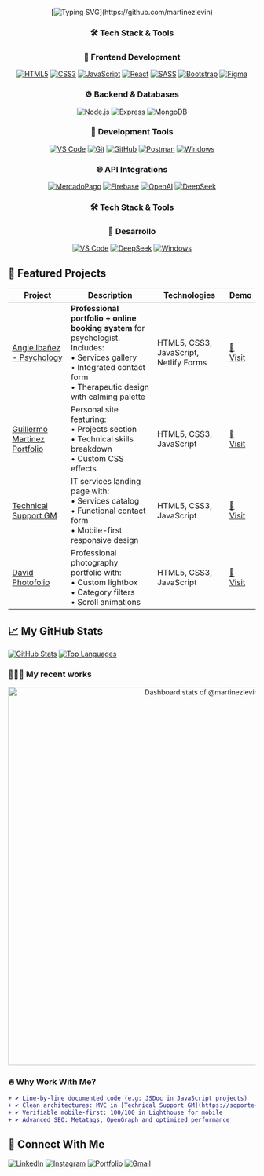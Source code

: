 <div align="center">

[![Typing SVG](https://readme-typing-svg.herokuapp.com?font=JetBrains+Mono&weight=600&size=24&duration=4000&pause=1000&color=00B1EA&width=800&height=90&lines=🚀+I'm+Guillermo+Martinez;💻+Frontend+Developer+with+Backend+Skills;🎨+Responsive+UI+Specialist;⚙️+JavaScript+Expert+(React%2C+Node.js);🌐+REST+APIs+%26+MercadoPago+Integrations;✨+Passion+for+clean+%26+efficient+code)](https://github.com/martinezlevin)

</div>


<div align="center">

<h3>🛠️ Tech Stack & Tools</h3>

### 🎨 Frontend Development
[![HTML5](https://img.shields.io/badge/HTML5-E34F26?style=for-the-badge&logo=html5&logoColor=white)](https://developer.mozilla.org/en-US/docs/Web/HTML)
[![CSS3](https://img.shields.io/badge/CSS3-1572B6?style=for-the-badge&logo=css3&logoColor=white)](https://developer.mozilla.org/en-US/docs/Web/CSS)
[![JavaScript](https://img.shields.io/badge/JavaScript-F7DF1E?style=for-the-badge&logo=javascript&logoColor=black)](https://developer.mozilla.org/en-US/docs/Web/JavaScript)
[![React](https://img.shields.io/badge/React-20232A?style=for-the-badge&logo=react&logoColor=61DAFB)](https://reactjs.org/)
[![SASS](https://img.shields.io/badge/SASS-CC6699?style=for-the-badge&logo=sass&logoColor=white)](https://sass-lang.com/)
[![Bootstrap](https://img.shields.io/badge/Bootstrap-7952B3?style=for-the-badge&logo=bootstrap&logoColor=white)](https://getbootstrap.com/)
[![Figma](https://img.shields.io/badge/Figma-F24E1E?style=for-the-badge&logo=figma&logoColor=white)](https://www.figma.com/)

### ⚙️ Backend & Databases
[![Node.js](https://img.shields.io/badge/Node.js-339933?style=for-the-badge&logo=nodedotjs&logoColor=white)](https://nodejs.org/)
[![Express](https://img.shields.io/badge/Express-000000?style=for-the-badge&logo=express&logoColor=white)](https://expressjs.com/)
[![MongoDB](https://img.shields.io/badge/MongoDB-4EA94B?style=for-the-badge&logo=mongodb&logoColor=white)](https://www.mongodb.com/)

### 🔧 Development Tools
[![VS Code](https://img.shields.io/badge/VS_Code-007ACC?style=for-the-badge&logo=visual-studio-code&logoColor=white)](https://code.visualstudio.com/)
[![Git](https://img.shields.io/badge/Git-F05032?style=for-the-badge&logo=git&logoColor=white)](https://git-scm.com/)
[![GitHub](https://img.shields.io/badge/GitHub-181717?style=for-the-badge&logo=github&logoColor=white)](https://github.com/)
[![Postman](https://img.shields.io/badge/Postman-FF6C37?style=for-the-badge&logo=postman&logoColor=white)](https://www.postman.com/)
[![Windows](https://img.shields.io/badge/Windows-0078D6?style=for-the-badge&logo=windows&logoColor=white)](https://www.microsoft.com/windows)

### 🌐 API Integrations
[![MercadoPago](https://img.shields.io/badge/MercadoPago-00B1EA?style=for-the-badge&logo=mercadopago&logoColor=white)](https://www.mercadopago.com.ar)
[![Firebase](https://img.shields.io/badge/Firebase-FFCA28?style=for-the-badge&logo=firebase&logoColor=black)](https://firebase.google.com)
[![OpenAI](https://img.shields.io/badge/OpenAI-412991?style=for-the-badge&logo=openai&logoColor=white)](https://openai.com)
[![DeepSeek](https://img.shields.io/badge/DeepSeek-005588?style=for-the-badge&logo=googledeepmind&logoColor=white)](https://deepseek.com)

</div>

<div align="center">

<h3>🛠️ Tech Stack & Tools</h3>

### 🔧 Desarrollo
[![VS Code](https://img.shields.io/badge/VS_Code-007ACC?style=for-the-badge&logo=https://img.icons8.com/color/48/visual-studio-code-2019.png&logoColor=white&labelColor=007ACC)](https://code.visualstudio.com)
[![DeepSeek](https://img.shields.io/badge/DeepSeek-005588?style=for-the-badge&logo=https://img.icons8.com/color/48/deepseek.png&logoColor=white&labelColor=005588)](https://deepseek.com)
[![Windows](https://img.shields.io/badge/Windows_10-0078D6?style=for-the-badge&logo=https://img.icons8.com/color/48/windows-10.png&logoColor=white&labelColor=0078D6)](https://www.microsoft.com/windows)

</div>


## 💼 Featured Projects

| Project | Description | Technologies | Demo |
|---------|-------------|--------------|------|
| [Angie Ibañez - Psychology](https://angie-ibanez.netlify.app/) | **Professional portfolio + online booking system** for psychologist. Includes:<br>• Services gallery<br>• Integrated contact form<br>• Therapeutic design with calming palette | HTML5, CSS3, JavaScript, Netlify Forms | [🔗 Visit](https://angie-ibanez.netlify.app/) |
| [Guillermo Martinez Portfolio](https://portfolio-guillermo-martinez.netlify.app/) | Personal site featuring:<br>• Projects section<br>• Technical skills breakdown<br>• Custom CSS effects | HTML5, CSS3, JavaScript | [🔗 Visit](https://portfolio-guillermo-martinez.netlify.app/) |
| [Technical Support GM](https://soporte-tecnico-gm.netlify.app/) | IT services landing page with:<br>• Services catalog<br>• Functional contact form<br>• Mobile-first responsive design | HTML5, CSS3, JavaScript | [🔗 Visit](https://soporte-tecnico-gm.netlify.app/) |
| [David Photofolio](https://david-photofolio.netlify.app/) | Professional photography portfolio with:<br>• Custom lightbox<br>• Category filters<br>• Scroll animations | HTML5, CSS3, JavaScript | [🔗 Visit](https://david-photofolio.netlify.app/) |

## 📈 My GitHub Stats

<!-- Made with [OSS Insight](https://ossinsight.io/) -->
[![GitHub Stats](https://github-readme-stats.vercel.app/api?username=martinezlevin&show_icons=true&theme=radical&hide_title=true)](https://github.com/martinezlevin)
[![Top Languages](https://github-readme-stats.vercel.app/api/top-langs/?username=martinezlevin&layout=compact&theme=radical&hide_border=true)](https://github.com/martinezlevin)

### 👨🏻‍💻 My recent works

<!-- Copy-paste in your Readme.md file -->
<div align="center">
<a href="https://next.ossinsight.io/widgets/official/compose-user-dashboard-stats?user_id=110195029" target="_blank" style="display: block" align="center">
  <picture>
    <source media="(prefers-color-scheme: dark)" srcset="https://next.ossinsight.io/widgets/official/compose-user-dashboard-stats/thumbnail.png?user_id=110195029&image_size=auto&color_scheme=dark" width="771" height="auto">
    <img alt="Dashboard stats of @martinezlevin" src="https://next.ossinsight.io/widgets/official/compose-user-dashboard-stats/thumbnail.png?user_id=110195029&image_size=auto&color_scheme=light" width="771" height="auto">
  </picture>
</a>
</div>
<!-- Made with [OSS Insight](https://ossinsight.io/) -->

### 🔥 Why Work With Me?

```diff
+ ✔️ Line-by-line documented code (e.g: JSDoc in JavaScript projects)
+ ✔️ Clean architectures: MVC in [Technical Support GM](https://soporte-tecnico-gm.netlify.app/)
+ ✔️ Verifiable mobile-first: 100/100 in Lighthouse for mobile
+ ✔️ Advanced SEO: Metatags, OpenGraph and optimized performance
```
## 🌟 Connect With Me

[![LinkedIn](https://img.shields.io/badge/LinkedIn-0077B5?style=for-the-badge&logo=linkedin&logoColor=white)](https://www.linkedin.com/in/martinezlevin/)
[![Instagram](https://img.shields.io/badge/Instagram-E4405F?style=for-the-badge&logo=instagram&logoColor=white)](https://www.instagram.com/guillemartinezlevin/)
[![Portfolio](https://img.shields.io/badge/Portfolio-FF5722?style=for-the-badge&logo=google-chrome&logoColor=white)](https://portfolio-guillermo-martinez.netlify.app/)
[![Gmail](https://img.shields.io/badge/Gmail-D14836?style=for-the-badge&logo=gmail&logoColor=white)](mailto:gdmlevin@gmail.com)
